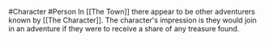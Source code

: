 #Character #Person 
In [[The Town]] there appear to be other adventurers known by [[The Character]]. The character's impression is they would join in an adventure if they were to receive a share of any treasure found.